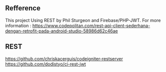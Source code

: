 ## Refference
This project Using REST by Phil Sturgeon and Firebase/PHP-JWT.
For more information :
https://www.codepolitan.com/rest-api-client-sederhana-dengan-retrofit-pada-android-studio-58986d62c46ae
## REST
https://github.com/chriskacerguis/codeigniter-restserver
https://github.com/dodistyo/ci-rest-jwt
